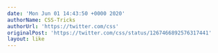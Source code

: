 ```yaml
---
date: 'Mon Jun 01 14:43:50 +0000 2020'
authorName: CSS-Tricks
authorUrl: 'https://twitter.com/css'
originalPost: 'https://twitter.com/css/status/1267466892576317441'
layout: like
---
```

